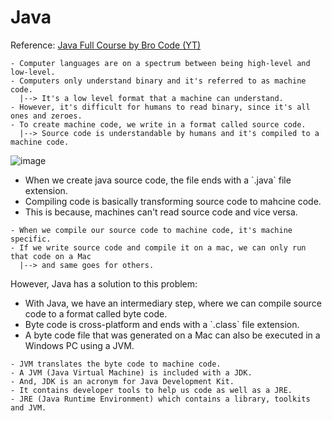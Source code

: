 # Java

Reference: [Java Full Course by Bro Code (YT)](https://www.youtube.com/watch?v=xk4_1vDrzzo)

```
- Computer languages are on a spectrum between being high-level and low-level.
- Computers only understand binary and it's referred to as machine code.
  |--> It's a low level format that a machine can understand.
- However, it's difficult for humans to read binary, since it's all ones and zeroes.
- To create machine code, we write in a format called source code.
  |--> Source code is understandable by humans and it's compiled to a machine code.
```

![image](https://github.com/akarsh0913/Perpetual-Autodidacticism/assets/134067749/2fa7893d-a769-4616-967f-6d6d3d969dff)

<ul>
<li>When we create java source code, the file ends with a `.java` file extension.</li>
<li>Compiling code is basically transforming source code to mahcine code.</li>
<li>This is because, machines can't read source code and vice versa.</li>
</ul>

```
- When we compile our source code to machine code, it's machine specific.
- If we write source code and compile it on a mac, we can only run that code on a Mac 
  |--> and same goes for others.
```

However, Java has a solution to this problem:
<ul>
<li>With Java, we have an intermediary step, where we can compile source code to a format called byte code.</li>
<li>Byte code is cross-platform and ends with a `.class` file extension.</li>
<li>A byte code file that was generated on a Mac can also be executed in a Windows PC using a JVM.</li>
</ul>

```
- JVM translates the byte code to machine code.
- A JVM (Java Virtual Machine) is included with a JDK.
- And, JDK is an acronym for Java Development Kit.
- It contains developer tools to help us code as well as a JRE.
- JRE (Java Runtime Environment) which contains a library, toolkits and JVM.
```
